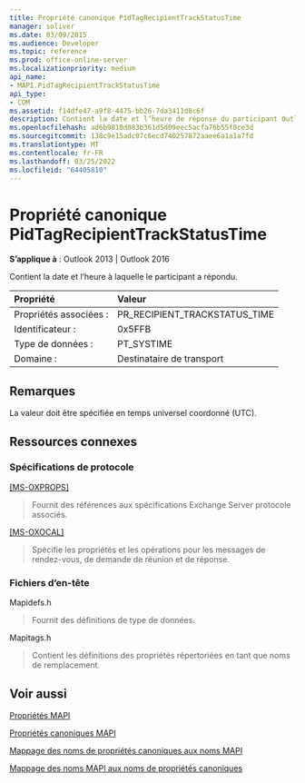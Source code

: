 ```yaml
---
title: Propriété canonique PidTagRecipientTrackStatusTime
manager: soliver
ms.date: 03/09/2015
ms.audience: Developer
ms.topic: reference
ms.prod: office-online-server
ms.localizationpriority: medium
api_name:
- MAPI.PidTagRecipientTrackStatusTime
api_type:
- COM
ms.assetid: f14dfe47-a9f8-4475-bb26-7da3411d8c6f
description: Contient la date et l’heure de réponse du participant Outlook 2013 et Outlook 2016.
ms.openlocfilehash: ad6b9810d083b361d5d09eec5acfa76b55f0ce3d
ms.sourcegitcommit: 138c9e15adc07c6ecd740257872aaee6a1a1a7fd
ms.translationtype: MT
ms.contentlocale: fr-FR
ms.lasthandoff: 03/25/2022
ms.locfileid: "64405810"
---
```

# <a name="pidtagrecipienttrackstatustime-canonical-property"></a>Propriété canonique PidTagRecipientTrackStatusTime

  
  
**S’applique à** : Outlook 2013 | Outlook 2016 
  
Contient la date et l’heure à laquelle le participant a répondu.
  
|Propriété |Valeur |
|:-----|:-----|
|Propriétés associées :  <br/> |PR_RECIPIENT_TRACKSTATUS_TIME  <br/> |
|Identificateur :  <br/> |0x5FFB  <br/> |
|Type de données :  <br/> |PT_SYSTIME  <br/> |
|Domaine :  <br/> |Destinataire de transport  <br/> |
   
## <a name="remarks"></a>Remarques

La valeur doit être spécifiée en temps universel coordonné (UTC).
  
## <a name="related-resources"></a>Ressources connexes

### <a name="protocol-specifications"></a>Spécifications de protocole

[[MS-OXPROPS]](https://msdn.microsoft.com/library/f6ab1613-aefe-447d-a49c-18217230b148%28Office.15%29.aspx)
  
> Fournit des références aux spécifications Exchange Server protocole associés.
    
[[MS-OXOCAL]](https://msdn.microsoft.com/library/09861fde-c8e4-4028-9346-e7c214cfdba1%28Office.15%29.aspx)
  
> Spécifie les propriétés et les opérations pour les messages de rendez-vous, de demande de réunion et de réponse.
    
### <a name="header-files"></a>Fichiers d’en-tête

Mapidefs.h
  
> Fournit des définitions de type de données.
    
Mapitags.h
  
> Contient les définitions des propriétés répertoriées en tant que noms de remplacement.
    
## <a name="see-also"></a>Voir aussi



[Propriétés MAPI](mapi-properties.md)
  
[Propriétés canoniques MAPI](mapi-canonical-properties.md)
  
[Mappage des noms de propriétés canoniques aux noms MAPI](mapping-canonical-property-names-to-mapi-names.md)
  
[Mappage des noms MAPI aux noms de propriétés canoniques](mapping-mapi-names-to-canonical-property-names.md)

